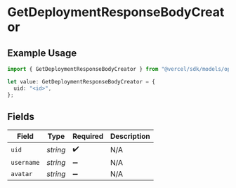 # GetDeploymentResponseBodyCreator

## Example Usage

```typescript
import { GetDeploymentResponseBodyCreator } from "@vercel/sdk/models/operations/getdeployment.js";

let value: GetDeploymentResponseBodyCreator = {
  uid: "<id>",
};
```

## Fields

| Field              | Type               | Required           | Description        |
| ------------------ | ------------------ | ------------------ | ------------------ |
| `uid`              | *string*           | :heavy_check_mark: | N/A                |
| `username`         | *string*           | :heavy_minus_sign: | N/A                |
| `avatar`           | *string*           | :heavy_minus_sign: | N/A                |